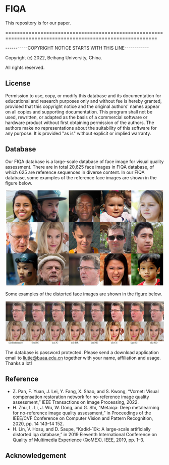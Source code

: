 # FIQA
This repository is for our paper.

==========================================================================================================

-----------COPYRIGHT NOTICE STARTS WITH THIS LINE------------

Copyright (c) 2022, Beihang University, China.

All rights reserved.

## License
Permission to use, copy, or modify this database and its documentation for educational and research purposes only and without fee is hereby granted, provided that this copyright notice and the original authors' names appear on all copies and supporting documentation. This program shall not be used, rewritten, or adapted as the basis of a commercial software or hardware product without first obtaining permission of the authors. The authors make no representations about the suitability of this software for any purpose. It is provided "as is" without explicit or implied warranty.


## Database
Our FIQA database is a large-scale database of face image for visual quality assessment. There are in total 20,625 face images in FIQA database, of which 625 are reference sequences in diverse content. In our FIQA database, some examples of the reference face images are shown in the figure below.

<p align="center">
<img src="img/img4.png"/ width="500px">
</p>

Some examples of the distorted face images are shown in the figure below.

<p align="center">
<img src="img/img3.png"/ width="800px">
</p>

The database is password protected. Please send a download application email to liutie@buaa.edu.cn together with your name, affiliation and usage. Thanks a lot!


## Reference
- Z. Pan, F. Yuan, J. Lei, Y. Fang, X. Shao, and S. Kwong, “Vcrnet: Visual compensation restoration network for no-reference image quality assessment,” IEEE Transactions on Image Processing, 2022.
- H. Zhu, L. Li, J. Wu, W. Dong, and G. Shi, “Metaiqa: Deep metalearning for no-reference image quality assessment,” in Proceedings of the IEEE/CVF Conference on Computer Vision and Pattern Recognition, 2020, pp. 14 143–14 152.
- H. Lin, V. Hosu, and D. Saupe, “Kadid-10k: A large-scale artificially distorted iqa database,” in 2019 Eleventh International Conference on Quality of Multimedia Experience (QoMEX). IEEE, 2019, pp. 1–3.

## Acknowledgement


